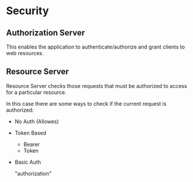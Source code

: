 # Security

## Authorization Server

This enables the application to authenticate/authorize and grant clients to web resources.




## Resource Server

Resource Server checks those requests that must be authorized to access for a particular resource.

In this case there are some ways to check if the current request is authorized:

- No Auth (Allowes)
- Token Based
    - Bearer
    - Token
- Basic Auth

  "authorization" 

